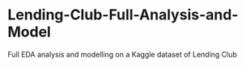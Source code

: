 # Lending-Club-Full-Analysis-and-Model
Full EDA analysis and modelling on a Kaggle dataset of Lending Club
